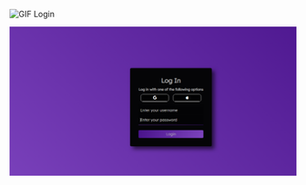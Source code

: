 ![GIF Login](https://github.com/luanamozer/landingPage-login/blob/master/Log-In.gif)

<img src="./public/log.png"/>

